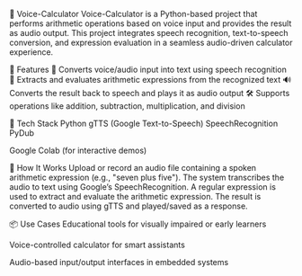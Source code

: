 📢 Voice-Calculator
Voice-Calculator is a Python-based project that performs arithmetic operations based on voice input and provides the result as audio output. This project integrates speech recognition, text-to-speech conversion, and expression evaluation in a seamless audio-driven calculator experience.

🎯 Features
🎤 Converts voice/audio input into text using speech recognition
🧮 Extracts and evaluates arithmetic expressions from the recognized text
🔊 Converts the result back to speech and plays it as audio output
🛠️ Supports operations like addition, subtraction, multiplication, and division

🧰 Tech Stack
Python
gTTS (Google Text-to-Speech)
SpeechRecognition
PyDub

Google Colab (for interactive demos)

📂 How It Works
Upload or record an audio file containing a spoken arithmetic expression (e.g., "seven plus five").
The system transcribes the audio to text using Google’s SpeechRecognition.
A regular expression is used to extract and evaluate the arithmetic expression.
The result is converted to audio using gTTS and played/saved as a response.

📦 Use Cases
Educational tools for visually impaired or early learners

Voice-controlled calculator for smart assistants

Audio-based input/output interfaces in embedded systems

